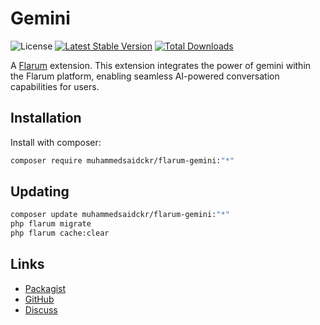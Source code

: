 # Gemini

![License](https://img.shields.io/badge/license-MIT-blue.svg) [![Latest Stable Version](https://img.shields.io/packagist/v/muhammedsaidckr/flarum-gemini.svg)](https://packagist.org/packages/muhammedsaidckr/flarum-gemini) [![Total Downloads](https://img.shields.io/packagist/dt/muhammedsaidckr/flarum-gemini.svg)](https://packagist.org/packages/muhammedsaidckr/flarum-gemini)

A [Flarum](http://flarum.org) extension. This extension integrates the power of gemini within the Flarum platform, enabling seamless AI-powered conversation capabilities for users.

## Installation

Install with composer:

```sh
composer require muhammedsaidckr/flarum-gemini:"*"
```

## Updating

```sh
composer update muhammedsaidckr/flarum-gemini:"*"
php flarum migrate
php flarum cache:clear
```

## Links

- [Packagist](https://packagist.org/packages/muhammedsaidckr/flarum-gemini)
- [GitHub](https://github.com/muhammedsaidckr/flarum-gemini)
- [Discuss](https://discuss.flarum.org/d/PUT_DISCUSS_SLUG_HERE)
